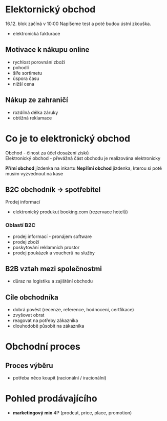 # Elektornický obchod

16.12. blok začíná v 10:00
Napíšeme test a poté budou ústní zkouška.
- elektronická fakturace


## Motivace k nákupu online
- rychlost porovnání zboží
- pohodlí
- šíře sortimetu
- úspora času
- nižší cena


## Nákup ze zahraničí
- rozdílná délka záruky
- obtížná reklamace

# Co je to elektronický obchod
Obchod - činost za účel dosažení zisků  
Elektronický obchod - převážná část obchodu je realizována elektronicky

**Přímí obchod** jízdenka na inkartu
**Nepřímí obchod** jízdenka, kterou si poté musím vyzvednout na kase

## B2C obchodník -> spotřebitel
Prodej informací
- elektronický produkut booking.com (rezervace hotelů)

### Oblastí B2C
- prodej informací - pronájem software
- prodej zboží
- poskytování reklamních prostor
- prodej poukázek  a voucherů na služby

## B2B vztah mezi společnostmi
- důraz na logistiku a zajištění obchodu


## Cíle obchodníka
- dobrá pověst (recenze, reference, hodnocení, certfikace)
- zvyšovat obrat
- reagovat na potřeby zákazníka
- dlouhodobě působit na zákazníka

# Obchodní proces
## Proces výběru
- potřeba  něco koupit (racionální / iracionální)

# Pohled prodávajícího
- **marketingový mix** 4P (prodcut, price, place, promotion)




